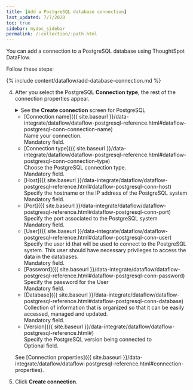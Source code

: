 ```yaml
---
title: [Add a PostgreSQL database connection]
last_updated: 7/7/2020
toc: true
sidebar: mydoc_sidebar
permalink: /:collection/:path.html
---
```

You can add a connection to a PostgreSQL database using ThoughtSpot DataFlow.

Follow these steps:


{% include content/dataflow/add-database-connection.md %}

4. After you select the PostgreSQL **Connection type**, the rest of the connection properties appear.

    <details>
      <summary>See the <strong>Create connection</strong> screen for PostgreSQL</summary>
        <p>
        <img src="../../images/dataflow-postgresql-create.png" alt="Create PostgreSQL connection" /></p>
    </details>

    * [Connection name]({{ site.baseurl }}/data-integrate/dataflow/dataflow-postgresql-reference.html#dataflow-postgresql-conn-connection-name)<br/>Name your connection.<br/>Mandatory field.
    * [Connection type]({{ site.baseurl }}/data-integrate/dataflow/dataflow-postgresql-reference.html#dataflow-postgresql-conn-connection-type)<br/>Choose the PostgreSQL connection type.<br/>Mandatory field.
    * [Host]({{ site.baseurl }}/data-integrate/dataflow/dataflow-postgresql-reference.html#dataflow-postgresql-conn-host)<br/>Specify the hostname or the IP address of the PostgreSQL system<br/>Mandatory field.
    * [Port]({{ site.baseurl }}/data-integrate/dataflow/dataflow-postgresql-reference.html#dataflow-postgresql-conn-port)<br/>Specify the port associated to the PostgreSQL system<br/>Mandatory field.
    * [User]({{ site.baseurl }}/data-integrate/dataflow/dataflow-postgresql-reference.html#dataflow-postgresql-conn-user)<br/>Specify the user id that will be used to connect to the PostgreSQL system. This user should have necessary privileges to access the data in the databases.<br/>Mandatory field.
    * [Password]({{ site.baseurl }}/data-integrate/dataflow/dataflow-postgresql-reference.html#dataflow-postgresql-conn-password)<br/>Specify the password for the User<br/>Mandatory field.
    * [Database]({{ site.baseurl }}/data-integrate/dataflow/dataflow-postgresql-reference.html#dataflow-postgresql-conn-database)<br/>Collection of information that is organized so that it can be easily accessed, managed and updated.<br/>Mandatory field.
    * [Version]({{ site.baseurl }}/data-integrate/dataflow/dataflow-postgresql-reference.html#)<br/>Specify the PostgreSQL version being connected to<br/>Optional field.

   See [Connection properties]({{ site.baseurl }}/data-integrate/dataflow/dataflow-postgresql-reference.html#connection-properties).

5. Click **Create connection**.   
